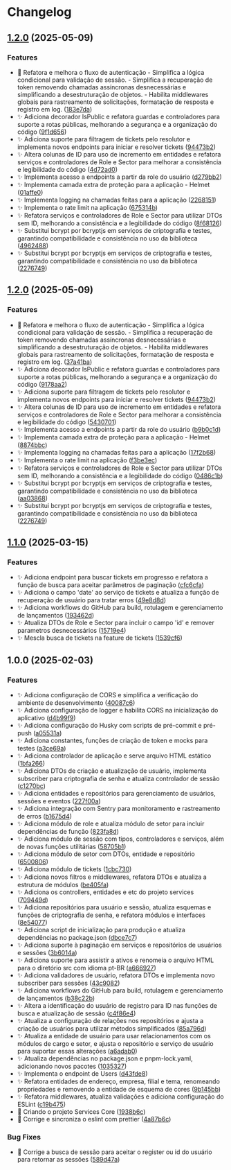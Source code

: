 # Changelog

## [1.2.0](https://github.com/welllucky/Services-core/compare/v1.1.0...v1.2.0) (2025-05-09)


### Features

* :art: Refatora e melhora o fluxo de autenticação - Simplifica a lógica condicional para validação de sessão.  - Simplifica a recuperação de token removendo chamadas assíncronas desnecessárias e simplificando a desestruturação de objetos.  - Habilita middlewares globais para rastreamento de solicitações, formatação de resposta e registro em log. ([183e7da](https://github.com/welllucky/Services-core/commit/183e7da535e0060eca59cdd5bb843edb9c1f0a19))
* :sparkles: Adiciona decorador IsPublic e refatora guardas e controladores para suporte a rotas públicas, melhorando a segurança e a organização do código ([9f1d656](https://github.com/welllucky/Services-core/commit/9f1d6562914f0aa514cffef3f4edad0fc33e6989))
* :sparkles: Adiciona suporte para filtragem de tickets pelo resolutor e implementa novos endpoints para iniciar e resolver tickets ([94473b2](https://github.com/welllucky/Services-core/commit/94473b258f4174e446934d04c527d3be0f8dec46))
* :sparkles: Altera colunas de ID para uso de incremento em entidades e refatora serviços e controladores de Role e Sector para melhorar a consistência e legibilidade do código ([4d72ad0](https://github.com/welllucky/Services-core/commit/4d72ad089351e621542ea89bd5e99906bc51f3fa))
* :sparkles: Implementa acesso a endpoints a partir da role do usuário ([d279bb2](https://github.com/welllucky/Services-core/commit/d279bb28efabb2f3740c909e5c4a9bc535ed8621))
* :sparkles: Implementa camada extra de proteção para a aplicação - Helmet ([01affe0](https://github.com/welllucky/Services-core/commit/01affe0a4c6ae77c2a7fefc0b665fce28180d06f))
* :sparkles: Implementa logging na chamadas feitas para a aplicação ([2268151](https://github.com/welllucky/Services-core/commit/2268151679602ad5373109230e498dd0b36c8dee))
* :sparkles: Implementa o rate limit na aplicação ([675314b](https://github.com/welllucky/Services-core/commit/675314b3435979b7eee7e559c1a5435ebedc7b53))
* :sparkles: Refatora serviços e controladores de Role e Sector para utilizar DTOs sem ID, melhorando a consistência e a legibilidade do código ([8f68126](https://github.com/welllucky/Services-core/commit/8f6812644f38bc6da3124cde7c56621e94687e63))
* :sparkles: Substitui bcrypt por bcryptjs em serviços de criptografia e testes, garantindo compatibilidade e consistência no uso da biblioteca ([4962488](https://github.com/welllucky/Services-core/commit/49624885eece074230421a367bf5e2df9490b0e5))
* :sparkles: Substitui bcrypt por bcryptjs em serviços de criptografia e testes, garantindo compatibilidade e consistência no uso da biblioteca ([2276749](https://github.com/welllucky/Services-core/commit/2276749de9a98917c0688344cf4e8f9992691c42))

## [1.2.0](https://github.com/welllucky/Services-core/compare/v1.1.0...v1.2.0) (2025-05-09)

### Features

-   :art: Refatora e melhora o fluxo de autenticação - Simplifica a lógica condicional para validação de sessão. - Simplifica a recuperação de token removendo chamadas assíncronas desnecessárias e simplificando a desestruturação de objetos. - Habilita middlewares globais para rastreamento de solicitações, formatação de resposta e registro em log. ([37a41ba](https://github.com/welllucky/Services-core/commit/37a41bad171428bff7901f3bb86071b184de403a))
-   :sparkles: Adiciona decorador IsPublic e refatora guardas e controladores para suporte a rotas públicas, melhorando a segurança e a organização do código ([9178aa2](https://github.com/welllucky/Services-core/commit/9178aa25d308461cf8fc083d3e30eacefed5cc27))
-   :sparkles: Adiciona suporte para filtragem de tickets pelo resolutor e implementa novos endpoints para iniciar e resolver tickets ([94473b2](https://github.com/welllucky/Services-core/commit/94473b258f4174e446934d04c527d3be0f8dec46))
-   :sparkles: Altera colunas de ID para uso de incremento em entidades e refatora serviços e controladores de Role e Sector para melhorar a consistência e legibilidade do código ([5430701](https://github.com/welllucky/Services-core/commit/54307013ae4188cd24ab1df8d2fb2cf9008a5a1a))
-   :sparkles: Implementa acesso a endpoints a partir da role do usuário ([b9b0c1d](https://github.com/welllucky/Services-core/commit/b9b0c1d675ed1375220ae23a0a8e2908019d65bc))
-   :sparkles: Implementa camada extra de proteção para a aplicação - Helmet ([8874bbc](https://github.com/welllucky/Services-core/commit/8874bbc9f5d0ad0c50685548f0126fa58f99a73e))
-   :sparkles: Implementa logging na chamadas feitas para a aplicação ([17f2b68](https://github.com/welllucky/Services-core/commit/17f2b684e56f965f5e999805d443df7ef0b9b5be))
-   :sparkles: Implementa o rate limit na aplicação ([f3be3ec](https://github.com/welllucky/Services-core/commit/f3be3ec6ab11819d09797ac8550c6e18b25b79dc))
-   :sparkles: Refatora serviços e controladores de Role e Sector para utilizar DTOs sem ID, melhorando a consistência e a legibilidade do código ([0486c1b](https://github.com/welllucky/Services-core/commit/0486c1bbf41e325ee774af9091e75a7fa72695fd))
-   :sparkles: Substitui bcrypt por bcryptjs em serviços de criptografia e testes, garantindo compatibilidade e consistência no uso da biblioteca ([aa03868](https://github.com/welllucky/Services-core/commit/aa038683863720aff21265772583b124a4b367f1))
-   :sparkles: Substitui bcrypt por bcryptjs em serviços de criptografia e testes, garantindo compatibilidade e consistência no uso da biblioteca ([2276749](https://github.com/welllucky/Services-core/commit/2276749de9a98917c0688344cf4e8f9992691c42))

## [1.1.0](https://github.com/welllucky/Services-core/compare/v1.0.0...v1.1.0) (2025-03-15)

### Features

-   :sparkles: Adiciona endpoint para buscar tickets em progresso e refatora a função de busca para aceitar parâmetros de paginação ([cfc6cfa](https://github.com/welllucky/Services-core/commit/cfc6cfae6f1b9798253db06ac70732e02dd30687))
-   :sparkles: Adiciona o campo 'date' ao serviço de tickets e atualiza a função de recuperação de usuário para tratar erros ([49e8d8d](https://github.com/welllucky/Services-core/commit/49e8d8d28d781ef4f326bef29ef0c0296c3a0ea3))
-   :sparkles: Adiciona workflows do GitHub para build, rotulagem e gerenciamento de lançamentos ([193462d](https://github.com/welllucky/Services-core/commit/193462d471cc590499a06607282b1616b8c7c5db))
-   :sparkles: Atualiza DTOs de Role e Sector para incluir o campo 'id' e remover parametros desnecessários ([15719e4](https://github.com/welllucky/Services-core/commit/15719e4d3ba1e0ade4039f820d4db547aa464b80))
-   :sparkles: Mescla busca de tickets na feature de tickets ([1539cf6](https://github.com/welllucky/Services-core/commit/1539cf676ec03fc8dae40b077752380f6dafd9ea))

## 1.0.0 (2025-02-03)

### Features

-   :sparkles: Adiciona configuração de CORS e simplifica a verificação do ambiente de desenvolvimento ([40087c6](https://github.com/welllucky/Services-core/commit/40087c6bad8fffc9a20724c2e806eb17339d1fc5))
-   :sparkles: Adiciona configuração de logger e habilita CORS na inicialização do aplicativo ([d4b99f9](https://github.com/welllucky/Services-core/commit/d4b99f923cc79896ce7de235a6a59b7ab1c3c4d4))
-   :sparkles: Adiciona configuração do Husky com scripts de pré-commit e pré-push ([a05531a](https://github.com/welllucky/Services-core/commit/a05531ad33c39711e05567e74ccb560d18823866))
-   :sparkles: Adiciona constantes, funções de criação de token e mocks para testes ([a3ce69a](https://github.com/welllucky/Services-core/commit/a3ce69a9c9c4022189c3818ac7b7c69f307ca888))
-   :sparkles: Adiciona controlador de aplicação e serve arquivo HTML estático ([1bfa266](https://github.com/welllucky/Services-core/commit/1bfa266db30de296da7e9043096265400e6b9775))
-   :sparkles: Adiciona DTOs de criação e atualização de usuário, implementa subscriber para criptografia de senha e atualiza controlador de sessão ([c1270bc](https://github.com/welllucky/Services-core/commit/c1270bcb8896459d16833a47b46c2766f3f28a3c))
-   :sparkles: Adiciona entidades e repositórios para gerenciamento de usuários, sessões e eventos ([227f00a](https://github.com/welllucky/Services-core/commit/227f00a22ce8b9fd79ce85a568518ca45438541a))
-   :sparkles: Adiciona integração com Sentry para monitoramento e rastreamento de erros ([b1675d4](https://github.com/welllucky/Services-core/commit/b1675d488cc8eb0eb90cfe25c8b421c8c94d4c10))
-   :sparkles: Adiciona módulo de role e atualiza módulo de setor para incluir dependências de função ([823fa8d](https://github.com/welllucky/Services-core/commit/823fa8dd41927725a46f5ffee0986e41db8618a0))
-   :sparkles: Adiciona módulo de sessão com tipos, controladores e serviços, além de novas funções utilitárias ([58705b1](https://github.com/welllucky/Services-core/commit/58705b1fc9ccfb10e4be96409d16082e15d38bb4))
-   :sparkles: Adiciona módulo de setor com DTOs, entidade e repositório ([6500806](https://github.com/welllucky/Services-core/commit/6500806f2418d564035e00f3d116383b6af95636))
-   :sparkles: Adiciona módulo de tickets ([1cbc730](https://github.com/welllucky/Services-core/commit/1cbc730be728514b70c7e8fafe537221cca286a4))
-   :sparkles: Adiciona novos filtros e middlewares, refatora DTOs e atualiza a estrutura de módulos ([be405fa](https://github.com/welllucky/Services-core/commit/be405faf9b95e800d4c77abe741350333aea79d3))
-   :sparkles: Adiciona os controllers, entidades e etc do projeto services ([709449d](https://github.com/welllucky/Services-core/commit/709449db89262155c349dca8deada28a860b6395))
-   :sparkles: Adiciona repositórios para usuário e sessão, atualiza esquemas e funções de criptografia de senha, e refatora módulos e interfaces ([8e54077](https://github.com/welllucky/Services-core/commit/8e54077bd7c98eee9db8448bfd0ebca0de0dc362))
-   :sparkles: Adiciona script de inicialização para produção e atualiza dependências no package.json ([dbce7c7](https://github.com/welllucky/Services-core/commit/dbce7c7f24c80744fbc4454b9ccb65f57e1a566a))
-   :sparkles: Adiciona suporte à paginação em serviços e repositórios de usuários e sessões ([3b6014a](https://github.com/welllucky/Services-core/commit/3b6014a647f88cb99b592f66ad93ac98a1cc7dbc))
-   :sparkles: Adiciona suporte para assistir a ativos e renomeia o arquivo HTML para o diretório src com idioma pt-BR ([a666927](https://github.com/welllucky/Services-core/commit/a66692792596f35f7bd6d0d10531b9a03f1c2173))
-   :sparkles: Adiciona validadores de usuário, refatora DTOs e implementa novo subscriber para sessões ([43c9082](https://github.com/welllucky/Services-core/commit/43c908224d24c0710fe5b465e9efdbe1d905293d))
-   :sparkles: Adiciona workflows do GitHub para build, rotulagem e gerenciamento de lançamentos ([b38c22b](https://github.com/welllucky/Services-core/commit/b38c22b4e670915d79f92b20c324984b5b217b2d))
-   :sparkles: Altera a identificação do usuário de registro para ID nas funções de busca e atualização de sessão ([c4f86e4](https://github.com/welllucky/Services-core/commit/c4f86e451701529d239a7cfecdc83a7521947f46))
-   :sparkles: Atualiza a configuração de relações nos repositórios e ajusta a criação de usuários para utilizar métodos simplificados ([85a796d](https://github.com/welllucky/Services-core/commit/85a796de7c444cd802c8ef2e5baa6597886cbbdf))
-   :sparkles: Atualiza a entidade de usuário para usar relacionamentos com os módulos de cargo e setor, e ajusta o repositório e serviço de usuário para suportar essas alterações ([a6adab0](https://github.com/welllucky/Services-core/commit/a6adab07c82f64761ef8b8594c4cdad0818bca92))
-   :sparkles: Atualiza dependências no package.json e pnpm-lock.yaml, adicionando novos pacotes ([1035327](https://github.com/welllucky/Services-core/commit/10353278fcbe745b434c94c726387acc2229f111))
-   :sparkles: Implementa o endpoint de Users ([d43fde8](https://github.com/welllucky/Services-core/commit/d43fde86e84a7a6646048379d743ea03315d0ba1))
-   :sparkles: Refatora entidades de endereço, empresa, filial e tema, renomeando propriedades e removendo a entidade de esquema de cores ([9b145bb](https://github.com/welllucky/Services-core/commit/9b145bb1c03c8eea2fdf2dfac5dad7218c41691f))
-   :sparkles: Refatora middlewares, atualiza validações e adiciona configuração do ESLint ([c19b475](https://github.com/welllucky/Services-core/commit/c19b4754946407da766a09e3a1c1f1664a4768fa))
-   :tada: Criando o projeto Services Core ([1938b6c](https://github.com/welllucky/Services-core/commit/1938b6cffcfe7ddc005111d6541da64f534b6a3f))
-   :wrench: Corrige e sincroniza o eslint com prettier ([4a87b6c](https://github.com/welllucky/Services-core/commit/4a87b6c6137ef24952f9a37f692e60d0d7f653da))

### Bug Fixes

-   :bug: Corrige a busca de sessão para aceitar o register ou id do usuário para retornar as sessões ([589d47a](https://github.com/welllucky/Services-core/commit/589d47a86eaa117712d3dcd33a9f74fc8094337c))

